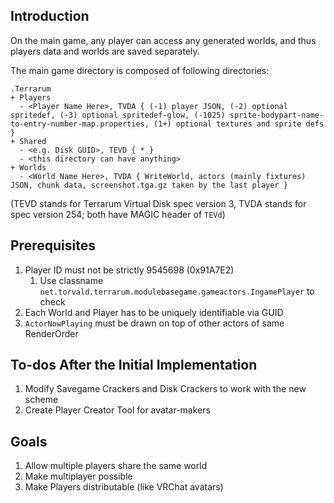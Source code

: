 ## Introduction ##

On the main game, any player can access any generated worlds, and thus players data and worlds are saved separately.

The main game directory is composed of following directories:

```
.Terrarum
+ Players
  - <Player Name Here>, TVDA { (-1) player JSON, (-2) optional spritedef, (-3) optional spritedef-glow, (-1025) sprite-bodypart-name-to-entry-number-map.properties, (1+) optional textures and sprite defs }
+ Shared
  - <e.g. Disk GUID>, TEVD { * }
  - <this directory can have anything>
+ Worlds
  - <World Name Here>, TVDA { WriteWorld, actors (mainly fixtures) JSON, chunk data, screenshot.tga.gz taken by the last player }
```

(TEVD stands for Terrarum Virtual Disk spec version 3, TVDA stands for spec version 254; both have MAGIC header of `TEVd`)

## Prerequisites ##

1. Player ID must not be strictly 9545698 (0x91A7E2)
    1. Use classname `net.torvald.terrarum.modulebasegame.gameactors.IngamePlayer` to check
2. Each World and Player has to be uniquely identifiable via GUID
3. `ActorNowPlaying` must be drawn on top of other actors of same RenderOrder

## To-dos After the Initial Implementation ##

1. Modify Savegame Crackers and Disk Crackers to work with the new scheme
2. Create Player Creator Tool for avatar-makers

## Goals ##

1. Allow multiple players share the same world
2. Make multiplayer possible
3. Make Players distributable (like VRChat avatars)
